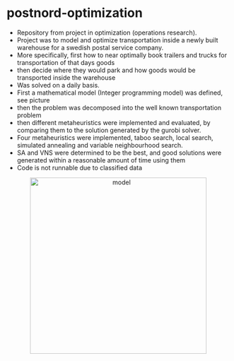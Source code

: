 # postnord-optimization
- Repository from project in optimization (operations research).
- Project was to model and optimize transportation inside a newly built warehouse for a swedish postal service company.
- More specifically, first how to near optimally book trailers and trucks for transportation of that days goods
- then decide where they would park and how goods would be transported inside the warehouse
- Was solved on a daily basis.
- First a mathematical model (Integer programming model) was defined, see picture
- then the problem was decomposed into the well known transportation problem 
- then different metaheuristics were implemented and evaluated, by comparing them to the solution generated by the gurobi solver.
- Four metaheuristics were implemented, taboo search, local search, simulated annealing and variable neighbourhood search.
- SA and VNS were determined to be the best, and good solutions were generated within a reasonable amount of time using them
- Code is not runnable due to classified data


<p align="center">
  <img width="399" alt="model" src="![Screenshot 2022-02-15 at 19-17-32 CDIO - Dokumentation](https://user-images.githubusercontent.com/98525050/154124050-02ec1f12-89b0-4d63-9853-2cffee64ade8.png)">
</p>

